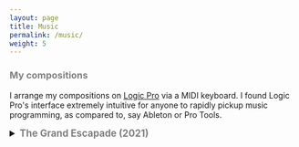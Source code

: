 ```yaml
---
layout: page
title: Music
permalink: /music/
weight: 5
---
```

<!-- <details>
    <summary style="font-size: 1.2em; font-weight: bold;"> <span style="color:Gray">My music proclivities</span></summary> -->

<!-- I listen to rock, heavy metal, country, classical, jazz and Indian movie songs (a potpurri of genres in itself). I moslty seek novelty in melodic progression/harmonies/lyrics and as much as I go look around exploring new frontiers in music, I find myself often bouncing back to classical music (Western/Indian) or Jazz. These genres particularly are like the wells that never go dry. I can listen to them umpteen times and still keep discovering novel elements.

I'm listing some of my <i>favorite-ever</i> albums here below and would recommend to anyone irrespective of their music proclivities. I only put albums in which I'd have heard all the pieces on repeats one time or the other. This unfortunately means I'd have to ignore many of my favorite songs whose albums didn't leave an impression on me.

Western/English albums:
- Parsley, Sage, Rosemary and Thyme from Simon and Garfunkel
- The Black Album by Metallica
- My favorite things by John Coltrane (<i>my</i> favorite things too)
- Shakti, A Handful of Beauty and Remember Shakti by Shakti 

Indian: 
- Alaipayuthe, Dil Se, Rang De Basanti, Roja, Lagaan, Jodha Akbar, Swades by AR Rahman (clearly, a big fan!) 
- The Inner Self Awakens by Agam
- Surya Son of Krishnan and Orange by Harris Jayraj

Movie themes/soundtracks:
- Star Wars, ET, Harry Potter, Jurassic Park, Far and Away by John Williams
- Cinema Paradiso (Italian), Once Upon a Time in America, The Mission, The Dollars Trilogy by Ennio Morriconne
- The Godfather by Nino Rota
- Pirates of the Carribean and The Lion King by Hans Zimmer -->

<!-- </details> -->


### <span style="color:Gray">My compositions</span>

I arrange my compositions on [Logic Pro](https://www.apple.com/logic-pro/) via a MIDI keyboard. I found Logic Pro's interface extremely intuitive for anyone to rapidly pickup music programming, as compared to, say Ableton or Pro Tools.

<details>
    <summary style="font-size: 1.2em; font-weight: bold;"> <span style="color:Gray">The Grand Escapade (2021)</span></summary>
The Grand Escapade is a soundtrack for short and imaginary conceptual series depicting the futuristic journey of humans inhabiting a different planet, an attempt to capturing the essence of human emotions on this audacious adventure from love to hate, universal brotherhood to tribe parochialism, betrayal to sacrifice, a struggle like never before but also finally the triumph of making it onto the other side.

    <br>
    <iframe width="100%" height="450" scrolling="no" frameborder="no" allow="autoplay" src="https://w.soundcloud.com/player/?url=https%3A//api.soundcloud.com/playlists/1748143059%3Fsecret_token%3Ds-4RJtqDj3qe2&color=%23ff5500&auto_play=false&hide_related=false&show_comments=true&show_user=true&show_reposts=false&show_teaser=true"></iframe><div style="font-size: 10px; color: #cccccc;line-break: anywhere;word-break: normal;overflow: hidden;white-space: nowrap;text-overflow: ellipsis; font-family: Interstate,Lucida Grande,Lucida Sans Unicode,Lucida Sans,Garuda,Verdana,Tahoma,sans-serif;font-weight: 100;"><a href="https://soundcloud.com/user-378876180" title="Karthikeya Parunandi" target="_blank" style="color: #cccccc; text-decoration: none;">Karthikeya Parunandi</a> · <a href="https://soundcloud.com/user-378876180/sets/the-grand-escapade/s-4RJtqDj3qe2" title="The Grand Escapade" target="_blank" style="color: #cccccc; text-decoration: none;">The Grand Escapade</a></div>
</details>
